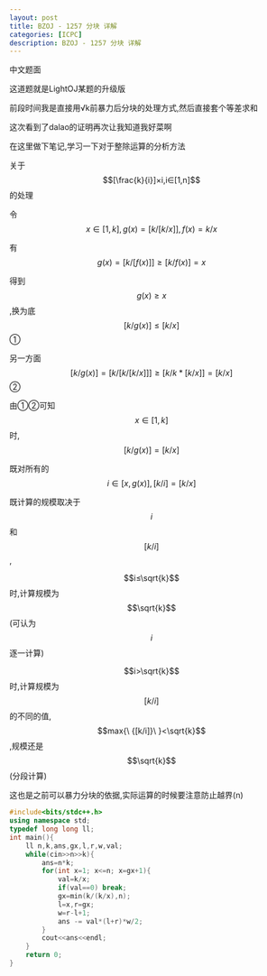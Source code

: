 ```yaml
---
layout: post
title: BZOJ - 1257 分块 详解
categories: [ICPC]
description: BZOJ - 1257 分块 详解
---
```


<!--more-->

中文题面

这道题就是LightOJ某题的升级版

前段时间我是直接用√k前暴力后分块的处理方式,然后直接套个等差求和

这次看到了dalao的证明再次让我知道我好菜啊

在这里做下笔记,学习一下对于整除运算的分析方法

关于$$[\frac{k}{i}]×i,i∈[1,n]$$的处理

令$$x∈[1,k],g(x)=[k/[k/x]],f(x)=k/x$$

有$$g(x) = [k/[f(x)]] ≥ [k/f(x)] = x$$

得到$$g(x) ≥ x$$,换为底 $$[k/g(x)]≤[k/x]$$ ①

另一方面$$[k/g(x)] = [k/[k/[k/x]]] ≥ [k/k*[k/x]] = [k/x]$$ ②

由①②可知$$x∈[1,k]$$时,$$[k/g(x)]=[k/x]$$

既对所有的$$i∈[x,g(x)],[k/i]=[k/x]$$

既计算的规模取决于$$i$$和$$[k/i]$$,

$$i≤\sqrt{k}$$时,计算规模为$$\sqrt{k}$$(可认为$$i$$逐一计算)

$$i>\sqrt{k}$$时,计算规模为$$[k/i]$$的不同的值,$$max{\ {[k/i]}\ }<\sqrt{k}$$,规模还是$$\sqrt{k}$$(分段计算)

这也是之前可以暴力分块的依据,实际运算的时候要注意防止越界(n)

```C++
#include<bits/stdc++.h>
using namespace std;
typedef long long ll;
int main(){
	ll n,k,ans,gx,l,r,w,val;
	while(cin>>n>>k){
		ans=n*k;
		for(int x=1; x<=n; x=gx+1){
			val=k/x;
			if(val==0) break;
			gx=min(k/(k/x),n);
			l=x,r=gx;
			w=r-l+1;
			ans -= val*(l+r)*w/2;
		}
		cout<<ans<<endl;
	}
	return 0;
}
```
